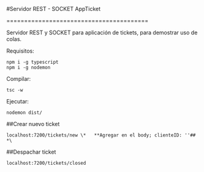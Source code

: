 


#Servidor REST - SOCKET AppTicket

========================================

Servidor REST y SOCKET para aplicación de tickets, para demostrar uso de colas.

Requisitos: 
```
npm i -g typescript
npm i -g nodemon
```

Compilar:
```
tsc -w
```

Ejecutar:
```
nodemon dist/
```

##Crear nuevo ticket
```
localhost:7200/tickets/new \*   **Agregar en el body; clienteID: ''## *\
```

##Despachar ticket
```
localhost:7200/tickets/closed
```

